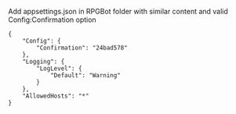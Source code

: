 
Add appsettings.json in RPGBot folder with similar content and valid Config:Confirmation option

```
{
    "Config": {
        "Confirmation": "24bad578"
    },
    "Logging": {
        "LogLevel": {
            "Default": "Warning"
        }
    },
    "AllowedHosts": "*"
}

```

